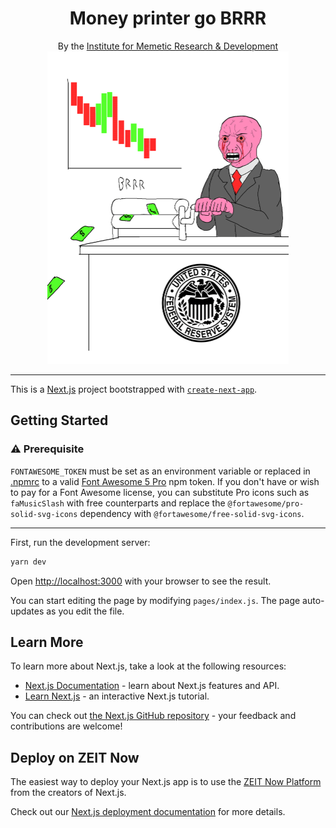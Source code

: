 <h1 align="center">
    Money printer go BRRR
</h1>

<p align="center">
    By the <a href="https://memetic.institute" target="_blank">Institute for Memetic Research & Development</a>
    <br />
    <img height="500" src="/public/print-graph.gif" alt="REEEEEEEEEEEEE" />
</p>

---

This is a [Next.js](https://nextjs.org/) project bootstrapped with [`create-next-app`](https://github.com/zeit/next.js/tree/canary/packages/create-next-app).

## Getting Started

### ⚠️ Prerequisite

`FONTAWESOME_TOKEN` must be set as an environment variable or replaced in [.npmrc](.npmrc) to a valid [Font Awesome 5 Pro](https://fontawesome.com/pro) npm token. If you don't have or wish to pay for a Font Awesome license, you can substitute Pro icons such as `faMusicSlash` with free counterparts and replace the `@fortawesome/pro-solid-svg-icons` dependency with `@fortawesome/free-solid-svg-icons`.

---

First, run the development server:

```bash  
yarn dev  
```

Open [http://localhost:3000](http://localhost:3000) with your browser to see the result.

You can start editing the page by modifying `pages/index.js`. The page auto-updates as you edit the file.

## Learn More

To learn more about Next.js, take a look at the following resources:

- [Next.js Documentation](https://nextjs.org/docs) - learn about Next.js features and API.
- [Learn Next.js](https://nextjs.org/learn) - an interactive Next.js tutorial.

You can check out [the Next.js GitHub repository](https://github.com/zeit/next.js/) - your feedback and contributions are welcome!

## Deploy on ZEIT Now

The easiest way to deploy your Next.js app is to use the [ZEIT Now Platform](https://zeit.co/) from the creators of Next.js.

Check out our [Next.js deployment documentation](https://nextjs.org/docs/deployment) for more details.
